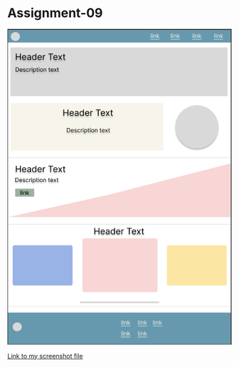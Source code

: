 # Assignment-09

![Wireframe Image](./media/screenshot.png)

[Link to my screenshot file](./media/screenshot.png)
